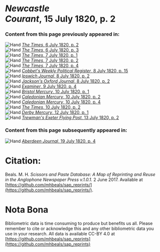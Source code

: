 # *Newcastle Courant*, 15 July 1820, p. 2  
  
### Content from this page previously appeared in:  
![Hand](http://scissorsandpaste.net/wp-content/uploads/2017/06/smallhandpointer.png) [*The Times*, 6 July 1820, p. 2](https://mhbeals.github.io/sap_html/The-Times/The-Times-6-July-1820-p-2)  
![Hand](http://scissorsandpaste.net/wp-content/uploads/2017/06/smallhandpointer.png) [*The Times*, 6 July 1820, p. 3](https://mhbeals.github.io/sap_html/The-Times/The-Times-6-July-1820-p-3)  
![Hand](http://scissorsandpaste.net/wp-content/uploads/2017/06/smallhandpointer.png) [*The Times*, 7 July 1820, p. 1](https://mhbeals.github.io/sap_html/The-Times/The-Times-7-July-1820-p-1)  
![Hand](http://scissorsandpaste.net/wp-content/uploads/2017/06/smallhandpointer.png) [*The Times*, 7 July 1820, p. 2](https://mhbeals.github.io/sap_html/The-Times/The-Times-7-July-1820-p-2)  
![Hand](http://scissorsandpaste.net/wp-content/uploads/2017/06/smallhandpointer.png) [*The Times*, 7 July 1820, p. 4](https://mhbeals.github.io/sap_html/The-Times/The-Times-7-July-1820-p-4)  
![Hand](http://scissorsandpaste.net/wp-content/uploads/2017/06/smallhandpointer.png) [*Cobbet's Weekly Political Register*, 8 July 1820, p. 15](https://mhbeals.github.io/sap_html/Cobbet's-Weekly-Political-Register/Cobbet's-Weekly-Political-Register-8-July-1820-p-15)  
![Hand](http://scissorsandpaste.net/wp-content/uploads/2017/06/smallhandpointer.png) [*Ipswich Journal*, 8 July 1820, p. 2](https://mhbeals.github.io/sap_html/Ipswich-Journal/Ipswich-Journal-8-July-1820-p-2)  
![Hand](http://scissorsandpaste.net/wp-content/uploads/2017/06/smallhandpointer.png) [*Jackson's Oxford Journal*, 8 July 1820, p. 2](https://mhbeals.github.io/sap_html/Jackson's-Oxford-Journal/Jackson's-Oxford-Journal-8-July-1820-p-2)  
![Hand](http://scissorsandpaste.net/wp-content/uploads/2017/06/smallhandpointer.png) [*Examiner*, 9 July 1820, p. 4](https://mhbeals.github.io/sap_html/Examiner/Examiner-9-July-1820-p-4)  
![Hand](http://scissorsandpaste.net/wp-content/uploads/2017/06/smallhandpointer.png) [*Bristol Mercury*, 10 July 1820, p. 1](https://mhbeals.github.io/sap_html/Bristol-Mercury/Bristol-Mercury-10-July-1820-p-1)  
![Hand](http://scissorsandpaste.net/wp-content/uploads/2017/06/smallhandpointer.png) [*Caledonian Mercury*, 10 July 1820, p. 2](https://mhbeals.github.io/sap_html/Caledonian-Mercury/Caledonian-Mercury-10-July-1820-p-2)  
![Hand](http://scissorsandpaste.net/wp-content/uploads/2017/06/smallhandpointer.png) [*Caledonian Mercury*, 10 July 1820, p. 4](https://mhbeals.github.io/sap_html/Caledonian-Mercury/Caledonian-Mercury-10-July-1820-p-4)  
![Hand](http://scissorsandpaste.net/wp-content/uploads/2017/06/smallhandpointer.png) [*The Times*, 10 July 1820, p. 2](https://mhbeals.github.io/sap_html/The-Times/The-Times-10-July-1820-p-2)  
![Hand](http://scissorsandpaste.net/wp-content/uploads/2017/06/smallhandpointer.png) [*Derby Mercury*, 12 July 1820, p. 1](https://mhbeals.github.io/sap_html/Derby-Mercury/Derby-Mercury-12-July-1820-p-1)  
![Hand](http://scissorsandpaste.net/wp-content/uploads/2017/06/smallhandpointer.png) [*Trewman's Exeter Flying Post*, 13 July 1820, p. 2](https://mhbeals.github.io/sap_html/Trewman's-Exeter-Flying-Post/Trewman's-Exeter-Flying-Post-13-July-1820-p-2)  
  
### Content from this page subsequently appeared in:  
![Hand](http://scissorsandpaste.net/wp-content/uploads/2017/06/smallhandpointer.png) [*Aberdeen Journal*, 19 July 1820, p. 4](https://mhbeals.github.io/sap_html/Aberdeen-Journal/Aberdeen-Journal-19-July-1820-p-4)  


# Citation: 

Beals. M. H. *Scissors and Paste Database: A Map of Reprinting and Reuse in the Anglophone Newspaper Press v.1.0.1.* 2 June 2017. Available at [https://github.com/mhbeals/sap_reprints/](https://github.com/mhbeals/sap_reprints/). 

# Nota Bona

Bibliometric data is time consuming to produce but benefits us all. Please remember to cite or acknowledge this and any other bibliometric data you use in your research. All data is available CC-BY 4.0 at [https://github.com/mhbeals/sap_reprints](https://github.com/mhbeals/sap_reprints)